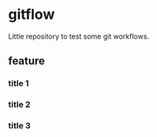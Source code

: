 # gitflow
Little repository to test some git workflows.

## feature

### title 1
### title 2
### title 3
